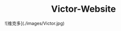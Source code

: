 <!-- # Victor-Website -->
<h1 style="text-align:center;">Victor-Website</h1>
![维克多](./images/Victor.jpg)
